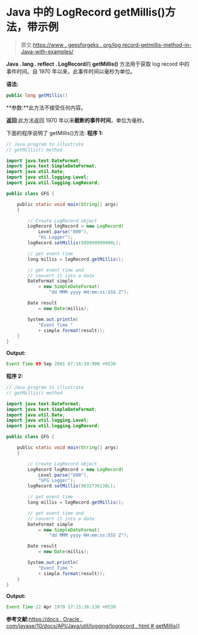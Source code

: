 # Java 中的 LogRecord getMillis()方法，带示例

> 原文:[https://www . geesforgeks . org/log record-getmillis-method-in-Java-with-examples/](https://www.geeksforgeeks.org/logrecord-getmillis-method-in-java-with-examples/)

**Java . lang . reflect . LogRecord**的 **getMillis()** 方法用于获取 log record 中的事件时间。自 1970 年以来，此事件时间以毫秒为单位。

**语法:**

```java
public long getMillis()

```

**参数:**此方法不接受任何内容。

**返回**:此方法返回 1970 年以来**截断的事件时间**，单位为毫秒。

下面的程序说明了 getMillis()方法:
**程序 1:**

```java
// Java program to illustrate
// getMillis() method

import java.text.DateFormat;
import java.text.SimpleDateFormat;
import java.util.Date;
import java.util.logging.Level;
import java.util.logging.LogRecord;

public class GFG {

    public static void main(String[] args)
    {

        // Create LogRecord object
        LogRecord logRecord = new LogRecord(
            Level.parse("800"),
            "Hi Logger");
        logRecord.setMillis(999999999900L);

        // get event time
        long millis = logRecord.getMillis();

        // get event time and
        // convert it into a date
        DateFormat simple
            = new SimpleDateFormat(
                "dd MMM yyyy HH:mm:ss:SSS Z");

        Date result
            = new Date(millis);

        System.out.println(
            "Event Time "
            + simple.format(result));
    }
}
```

**Output:**

```java
Event Time 09 Sep 2001 07:16:39:900 +0530

```

**程序 2:**

```java
// Java program to illustrate
// getMillis() method

import java.text.DateFormat;
import java.text.SimpleDateFormat;
import java.util.Date;
import java.util.logging.Level;
import java.util.logging.LogRecord;

public class GFG {

    public static void main(String[] args)
    {

        // Create LogRecord object
        LogRecord logRecord = new LogRecord(
            Level.parse("600"),
            "GFG Logger");
        logRecord.setMillis(9632736138L);

        // get event time
        long millis = logRecord.getMillis();

        // get event time and
        // convert it into a date
        DateFormat simple
            = new SimpleDateFormat(
                "dd MMM yyyy HH:mm:ss:SSS Z");

        Date result
            = new Date(millis);

        System.out.println(
            "Event Time "
            + simple.format(result));
    }
}
```

**Output:**

```java
Event Time 22 Apr 1970 17:15:36:138 +0530

```

**参考文献:**[https://docs . Oracle . com/javase/10/docs/API/Java/util/logging/logrecord . html # getMillis()](https://docs.oracle.com/javase/10/docs/api/java/util/logging/LogRecord.html#getMillis())